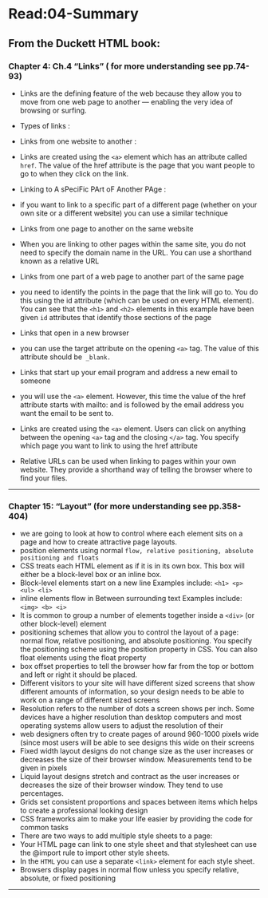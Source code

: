 
# Read:04-Summary 
## From the Duckett HTML book:
### Chapter 4: Ch.4 “Links” ( for more understanding see pp.74-93)
* Links are the defining feature of the web because they allow you to move from one web page to another — enabling the very idea of browsing or surfing.

* Types of links :

 * Links from one website to another :
 
  * Links are created using the `<a>` element which has an attribute called `href`. The value of the href attribute is the page that you want people to go to when they click on the link.
 * Linking to A sPeciFic PArt oF Another PAge : 
 
  * if you want to link to a specific part of a different page (whether on your own site or a different website) you can use a similar technique

 * Links from one page to another on the same website 
 
  * When you are linking to other pages within the same site, you do not need to specify the domain name in the URL. You can use a             shorthand known as a relative URL
  
 * Links from one part of a web page to another part of the same page
 
  * you need to identify the points in the page that the link will go to. You do this using the id attribute (which can be used on every     HTML element). You can see that the `<h1>` and `<h2>` elements in this example have been given `id` attributes that identify those       sections of the page
  
 * Links that open in a new browser 
 
  * you can use the target attribute on the opening  `<a>` tag. The value of this attribute should be` _blank.`

 * Links that start up your email program and address a new email to someone
 
  * you will use the `<a>` element. However, this time the value of the href attribute starts with mailto: and is followed by the email     address you want the email to be sent to.

 
* Links are created using the `<a>` element. Users can click on anything between the opening `<a>` tag and the closing `</a>` tag. You specify which page you want to link to using the href attribute 

* Relative URLs can be used when linking to pages within your own website. They provide a shorthand way of telling the browser where to find your files.
----------------------------------------------------------------------------------------------------------------------------------------

### Chapter 15: “Layout” (for more understanding see pp.358-404)

*  we are going to look at how to control where each element sits on a page and how to create attractive page layouts.
* position elements using normal `flow, relative positioning, absolute positioning and floats `
* CSS treats each HTML element as if it is in its own box. This box will either be a block-level box or an inline box.
 * Block-level elements start on a new line Examples include: `<h1> <p> <ul> <li>`
 * inline elements flow in Between surrounding text Examples include: `<img> <b> <i>`
* It is common to group a number of elements together inside a `<div>` (or other block-level) element
*  positioning schemes that allow you to control the layout of a page: normal flow, relative positioning, and absolute positioning. You specify the positioning scheme using the position property in CSS. You can also float elements using the float property
* box offset properties to tell the browser how far from the top or bottom and left or right it should be placed.
* Different visitors to your site will have different sized screens that show different amounts of information, so your design needs to be able to work on a range of different sized screens
* Resolution refers to the number of dots a screen shows per inch. Some devices have a higher resolution than desktop computers and most operating systems allow users to adjust the resolution of their 
* web designers often try to create pages of around 960-1000 pixels wide (since most users will be able to see designs this wide on their screens
* Fixed width layout designs do not change size as the user increases or decreases the size of their browser window. Measurements tend to be given in pixels
* Liquid layout designs stretch and contract as the user increases or decreases the size of their browser window. They tend to use percentages.
* Grids set consistent proportions and spaces between items which helps to create a professional looking design
* CSS frameworks aim to make your life easier by providing the code for common tasks
* There are two ways to add multiple style sheets to a page:
 * Your HTML page can link to one style sheet and that stylesheet can use the @import rule to import other style sheets.
 * In the `HTML` you can use a separate `<link>` element for each style sheet.
* Browsers display pages in normal flow unless you specify relative, absolute, or fixed positioning
---------------------------------------------------------------------------------------------------------------------------------------














